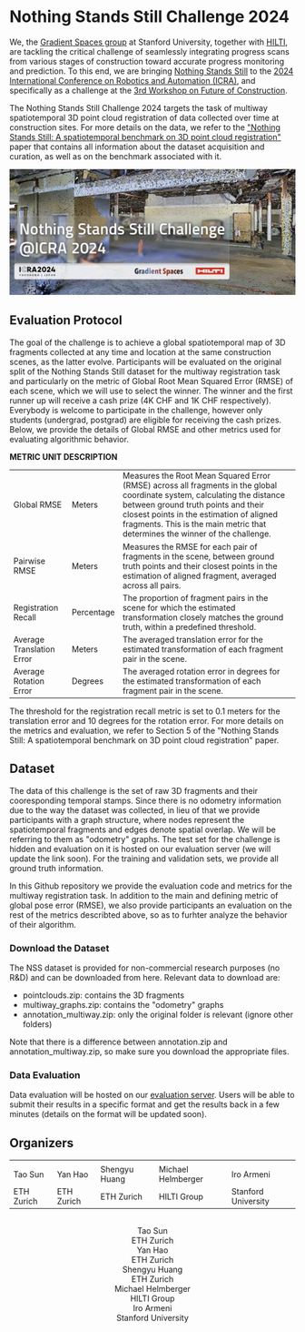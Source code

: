 # Nothing Stands Still Challenge 2024

We, the <a href="https://gradientspaces.stanford.edu/">Gradient Spaces group</a> at Stanford University, together with <a href="https://hilti-challenge.com/index.html">HILTI</a>, are tackling the critical challenge of seamlessly integrating progress scans from various stages of construction toward accurate progress monitoring and prediction. To this end, we are bringing <a href="https://nothing-stands-still.com/">Nothing Stands Still</a> to the <a href="https://2024.ieee-icra.org/">2024 International Conference on Robotics and Automation (ICRA)</a>, and specifically as a challenge at the <a href="https://construction-robots.github.io/">3rd Workshop on Future of Construction</a>.

The Nothing Stands Still Challenge 2024 targets the task of multiway spatiotemporal 3D point cloud registration of data collected over time at construction sites. For more details on the data, we refer to the <a href="https://nothing-stands-still.com/challenge#">"Nothing Stands Still: A spatiotemporal benchmark on 3D point cloud registration"</a> paper that contains all information about the dataset acquisition and curation, as well as on the benchmark associated with it.

<img src="challenge-teaser.jpeg">

## Evaluation Protocol
The goal of the challenge is to achieve a global spatiotemporal map of 3D fragments collected at any time and location at the same construction scenes, as the latter evolve. Participants will be evaluated on the original split of the Nothing Stands Still dataset for the multiway registration task and particularly on the metric of Global Root Mean Squared Error (RMSE) of each scene, which we will use to select the winner. The winner and the first runner up will receive a cash prize (4K CHF and 1K CHF respectively). Everybody is welcome to participate in the challenge, however only students (undergrad, postgrad) are eligible for receiving the cash prizes. Below, we provide the details of Global RMSE and other metrics used for evaluating algorithmic behavior.

<b>METRIC	UNIT	DESCRIPTION</b>
<table>
  <tr>
    <td>Global RMSE</td>
    <td>Meters</td>
    <td>Measures the Root Mean Squared Error (RMSE) across all fragments in the global coordinate system, calculating the distance between ground truth points and their closest points in the estimation of aligned fragments. This is the main metric that determines the winner of the challenge.</td>
  </tr>
  <tr>
    <td>Pairwise RMSE</td>
    <td>Meters</td>
    <td>Measures the RMSE for each pair of fragments in the scene, between ground truth points and their closest points in the estimation of aligned fragment, averaged across all pairs.</td>
  </tr>
  <tr>
    <td>Registration Recall</td>
    <td>Percentage</td>
    <td>The proportion of fragment pairs in the scene for which the estimated transformation closely matches the ground truth, within a predefined threshold.</td>
  </tr>
  <tr>
    <td>Average Translation Error</td>
    <td>Meters</td>
    <td>The averaged translation error for the estimated transformation of each fragment pair in the scene.</td>
  </tr>
  <tr>
    <td>Average Rotation Error</td>
    <td>Degrees</td>
    <td>The averaged rotation error in degrees for the estimated transformation of each fragment pair in the scene.</td>
  </tr>
</table>
		
The threshold for the registration recall metric is set to 0.1 meters for the translation error and 10 degrees for the rotation error. For more details on the metrics and evaluation, we refer to Section 5 of the "Nothing Stands Still: A spatiotemporal benchmark on 3D point cloud registration" paper.



## Dataset
The data of this challenge is the set of raw 3D fragments and their cooresponding temporal stamps. Since there is no odometry information due to the way the dataset was collected, in lieu of that we provide participants with a graph structure, where nodes represent the spatiotemporal fragments and edges denote spatial overlap. We will be referring to them as "odometry" graphs. The test set for the challenge is hidden and evaluation on it is hosted on our evaluation server (we will update the link soon). For the training and validation sets, we provide all ground truth information.

In this Github repository we provide the evaluation code and metrics for the multiway registration task. In addition to the main and defining metric of global pose error (RMSE), we also provide participants an evaluation on the rest of the metrics describted above, so as to furhter analyze the behavior of their algorithm.



### Download the Dataset
The NSS dataset is provided for non-commercial research purposes (no R&D) and can be downloaded from here. Relevant data to download are:
<ul>
  <li> pointclouds.zip:         contains the 3D fragments</li>
  <li> multiway_graphs.zip:     contains the "odometry" graphs</li>
  <li> annotation_multiway.zip: only the original folder is relevant (ignore other folders)</li>
</ul>
Note that there is a difference between annotation.zip and annotation_multiway.zip, so make sure you download the appropriate files.

### Data Evaluation
Data evaluation will be hosted on our <a href="https://eval.nothing-stands-still.com/">evaluation server</a>. Users will be able to submit their results in a specific format and get the results back in a few minutes (details on the format will be updated soon).

## Organizers
<table border="0">
	<tr>
		<td></td>
		<td></td>
		<td></td>
		<td></td>
		<td></td>
	</tr>
 	<tr>
		<td>Tao Sun</td>
		<td>Yan Hao</td>
		<td>Shengyu Huang</td>
		<td>Michael Helmberger</td>
		<td>Iro Armeni</td>
  	</tr>
   	<tr>
		<td>ETH Zurich</td>
		<td>ETH Zurich</td>
		<td>ETH Zurich</td>
		<td>HILTI Group</td>
		<td>Stanford University</td>
  	</tr>
   
</table>
 
<div class=”container”>
<div class="row" style="margin-top:30px; text-align: center">
	<div class="col-lg-2 col-md-2 col-sm-2 col-xs-12r">
		<!--img src="https://www.suniique.com/authors/admin/avatar_hua1a481ec1dd6fcaa43928bb8e6a782f7_81695_250x250_fill_q90_lanczos_center.jpg" style="width:16%"></br-->
  		Tao Sun</br>
    		ETH Zurich
	</div>
	<div class="col-lg-2 col-md-2 col-sm-2 col-xs-12">
		<!--img src="https://media.licdn.com/dms/image/C5603AQHfUulJV2wETg/profile-displayphoto-shrink_400_400/0/1646178942166?e=1691020800&v=beta&t=cUEX0eIy3dtC-HyIVwvH2oEICr6GV5HFE8a4lEoFBZk" style="width:16%"></br-->
  		Yan Hao</br>
    		ETH Zurich
	</div>
	<div class="col-lg-2 col-md-2 col-sm-2 col-xs-12">
		<!--img src="https://shengyuh.github.io/thumbnail/portrait.jpg" style="width:16%"></br-->
  		Shengyu Huang</br>
    		ETH Zurich
	</div>
	<div class="col-lg-2 col-md-2 col-sm-2 col-xs-12">
		<!--img src="https://images.app.goo.gl/iQikSYFLCq8mqm669" style="width:16%"></br-->
  		Michael Helmberger</br>
    		HILTI Group
	</div>
	<div class="col-lg-2 col-md-2 col-sm-2 col-xs-12">
		<!--img src="https://ir0.github.io/files/images/iro_armeni.png" style="width:16%"></br-->
  		Iro Armeni</br>
    		Stanford University
	</div>
 	<div class="col-lg-2 col-md-2 col-sm-2 col-xs-12 text-center">
	</div>
 </div>
</div>
